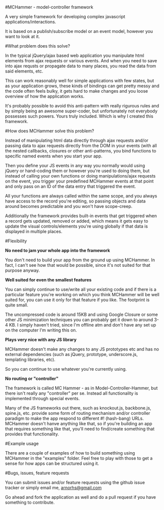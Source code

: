 #MCHammer - model-controller framework

A very simple framework for developing complex javascript
applications/interactions.

It is based on a publish/subscribe model or an event model, however you
want to look at it.

#What problem does this solve?

In the typical jQuery/ajax based web application you manipulate html elements
from ajax requests or various events. And when you need to save into ajax
requsts or propagate data to many places, you read the data from said elements,
etc.

This can work reasonably well for simple applications with few states, but as
your application grows, these kinds of bindings can get pretty messy and the
code often feels bulky, it gets hard to make changes and you loose overview of
how the application works.

It's probably possible to avoid this anti-pattern with really rigurous rules
and by simply being an awesome super-coder, but unfortunately not everybody
possesses such powers. Yours truly included. Which is why I created this
framework.

#How does MCHammer solve this problem?

Instead of manipulating html data directly through ajax requests and/or passing
data to ajax requests directly from the DOM in your events (with all the nested
callbacks, closures or other anti-patterns, you bind functions to specific
named events when you start your app.

Then you define your JS events in any way you normally would using jQuery or
hand-coding them or however you're used to doing them, but instead of calling
your own functions or doing manipulations/ajax requests on the event, you
trigger your predefined MCHammer events at that point and only pass on an ID of
the data entry that triggered the event.

All your functions are always called within the same scope, and you always have
access to the record you're editing, so passing objects and data around becomes
predictable and you won't have scope-creep.

Additionally the framework provides built-in events that get triggered when a
record gets updated, removed or added, which means it gets easy to update the
visual controls/elements you're using globally if that data is displayed in
multiple places.

#Flexibility

**No need to jam your whole app into the framework**

You don't need to build your app from the ground up using MCHammer. In fact, I
can't see how that would be possible, since it's not suited for that purpose
anyway.

**Well suited for even the smallest features**

You can simply continue to use/write all your existing code and if there is a
particular feature you're working on which you think MCHammer will be well
suited for, you can use it only for that feature if you like. The footprint is
quite small.

The uncompressed code is around 15KB and using Google Closure or some other JS
minimization techniques you can probably get it down to around 3-4 KB. I simply
haven't tried, since I'm offline atm and don't have any set up on the computer
I'm writing this on.

**Plays very nice with any JS library**

MCHammer doesn't make any changes to any JS prototypes etc and has no external
dependencies (such as jQuery, prototype, underscore.js, templating libraries,
etc).

So you can continue to use whatever you're currently using.

**No routing or "controller"**

The framework is called MC Hammer - as in Model-Controller-Hammer, but there
isn't really any "controller" per se. Instead all functionality is implemented
through special events.

Many of the JS frameworks out there, such as knockout.js, backbone.js, spine.js,
etc. provide some form of routing mechanism and/or controller paradigm to make
the app respond to different #! (hash-bang) URLs. MCHammer doesn't hanve
anything like that, so if you're building an app that requires something like
that, you'll need to find/create something that provides that functionality.

#Example usage

There are a couple of examples of how to build something using MCHammer in the
"examples" folder. Feel free to play with those to get a sense for how apps
can be structured using it.

#Bugs, issues, feature requests

You can submit issues and/or feature requests using the github issue tracker or
simply email me, arnorhs@gmail.com

Go ahead and fork the application as well and do a pull request if you have
something to contribute.


